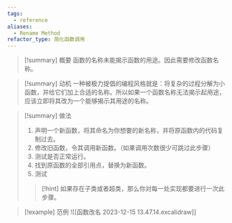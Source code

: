 ```yaml
---
tags:
  - reference
aliases:
  - Rename Method
refactor_type: 简化函数调用
---
```

> [!summary] 概要
> 函数的名称未能揭示函数的用途。因此需要修改函数名称。

> [!summary] 动机
> 一种被极力提倡的编程风格就是：将复杂的过程分解为小函数，并给它们加上合适的名称。所以如果一个函数名称无法揭示起用途，应该立即将其改为一个能够揭示其用途的名称。

> [!summary] 做法
> 1. 声明一个新函数，将其命名为你想要的新名称，并将原函数内的代码复制过去。
> 2. 修改旧函数，令其调用新函数。（如果调用次数很少可跳过此步骤）
> 3. 测试是否正常运行。
> 4. 找到原函数的全部引用点，替换为新函数。
> 5. 测试
>
> > [!hint]
> > 如果存在子类或者超类，那么你对每一处实现都要进行一次此步骤。

> [!example] 范例
> ![[函数改名 2023-12-15 13.47.14.excalidraw]]